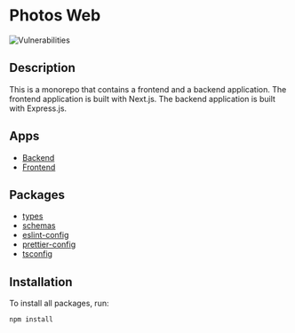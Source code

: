 # Photos Web


![Vulnerabilities](https://img.shields.io/snyk/vulnerabilities/github/xkarol/photos-web?style=flat-badge)

## Description

This is a monorepo that contains a frontend and a backend application. The frontend application is built with Next.js. The backend application is built with Express.js.

## Apps

- [Backend](./apps/backend/README.md)
- [Frontend](./apps/web/README.md)

## Packages

- [types](./packages/types)
- [schemas](./packages/schemas)
- [eslint-config](./packages/eslint-config)
- [prettier-config](./packages/prettier-config)
- [tsconfig](./packages/tsconfig)

## Installation

To install all packages, run:

`npm install`

